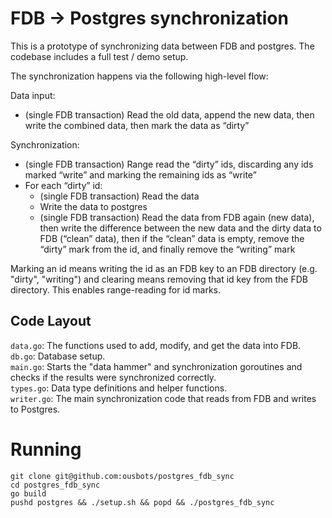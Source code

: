 # FDB -> Postgres synchronization
This is a prototype of synchronizing data between FDB and postgres.  The codebase includes a full test / demo setup.


The synchronization happens via the following high-level flow:

Data input:  
* (single FDB transaction) Read the old data, append the new data, then write the combined data, then mark the data as “dirty”

Synchronization:  
* (single FDB transaction) Range read the “dirty” ids, discarding any ids marked “write” and marking the remaining ids as “write”
* For each “dirty” id:
	* (single FDB transaction) Read the data
	* Write the data to postgres
	* (single FDB transaction) Read the data from FDB again (new data), then write the difference between the new data and the dirty data to FDB (“clean” data), then if the “clean” data is empty, remove the “dirty” mark from the id, and finally remove the “writing” mark

Marking an id means writing the id as an FDB key to an FDB directory (e.g. "dirty", "writing") and clearing means removing that id key from the FDB directory.  This enables range-reading for id marks.


## Code Layout
`data.go`: The functions used to add, modify, and get the data into FDB.  
`db.go`: Database setup.  
`main.go`: Starts the "data hammer" and synchronization goroutines and checks if the results were synchronized correctly.  
`types.go`: Data type definitions and helper functions.  
`writer.go`: The main synchronization code that reads from FDB and writes to Postgres.  


# Running

```
git clone git@github.com:ousbots/postgres_fdb_sync
cd postgres_fdb_sync
go build
pushd postgres && ./setup.sh && popd && ./postgres_fdb_sync
```
